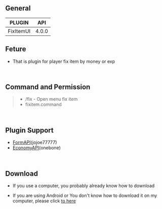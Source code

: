 ## General
| **PLUGIN** | **API** |
| :-----: | :-----: |
| FixItemUI | 4.0.0 |

## Feture
- That is plugin for player fix item by money or exp
<br>

## Command and Permission
>- /fix - Open menu fix item
>- fixitem.command
<br>

## Plugin Support
- [FormAPI](https:github.com?/jojoe77777/FormAPI)(jojoe77777)
- [EconomyAPI](https:github.com/onebone/EconomyS)(onebone)
<br>

## Download

- If you use a computer, you probably already know how to download


- If you are using Android or You don't know how to download it on my computer, please click <a href="https://github.com/Clickedtran/FixItemUI/archive/refs/heads/Master.zip">to here</a>

